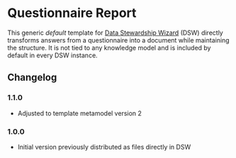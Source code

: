 # Questionnaire Report

This generic *default* template for [Data Stewardship Wizard](https://ds-wizard.org) (DSW) directly transforms answers from a questionnaire into a document while maintaining the structure. It is not tied to any knowledge model and is included by default in every DSW instance.

## Changelog

### 1.1.0

- Adjusted to template metamodel version 2

### 1.0.0

- Initial version previously distributed as files directly in DSW
